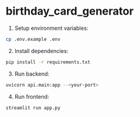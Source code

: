 # birthday_card_generator

1. Setup environment variables:
```sh
cp .env.example .env
```

2. Install dependencies:
```sh 
pip install -r requirements.txt
```

3. Run backend:
```sh
uvicorn api.main:app --<your-port>
```

4. Run frontend:
```sh
streamlit run app.py
```
